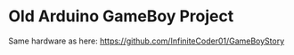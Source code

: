 # Old Arduino GameBoy Project
Same hardware as here: https://github.com/InfiniteCoder01/GameBoyStory
